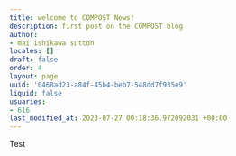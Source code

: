 ```yaml
---
title: welcome to COMPOST News!
description: first post on the COMPOST blog
author:
- mai ishikawa sutton
locales: []
draft: false
order: 4
layout: page
uuid: '0468ad23-a84f-45b4-beb7-548dd7f935e9'
liquid: false
usuaries:
- 616
last_modified_at: 2023-07-27 00:18:36.972092031 +00:00
---
```


<p style="text-align:start">Test</p>